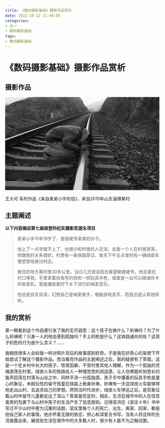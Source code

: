 ```yaml
---
title: 《数码摄影基础》摄影作品赏析
date: 2022-10-12 11:40:58
categories:
- 大一
- 数码摄影基础
tags:
- 数码摄影基础
---
```


# 《数码摄影基础》摄影作品赏析

## 摄影作品

![image-20240117174533398](./%E3%80%8A%E6%95%B0%E7%A0%81%E6%91%84%E5%BD%B1%E5%9F%BA%E7%A1%80%E3%80%8B%E6%91%84%E5%BD%B1%E4%BD%9C%E5%93%81%E8%B5%8F%E6%9E%90img/image-20240117174533398.png)

王大可 系列作品《来自表弟小宇的信》，来自2015年山东淄博某村

## 主题阐述

**以下内容摘自第七届侯登科纪实摄影奖提名项目**

> 表弟小宇今年19岁了，是我姥爷弟弟的孙子。
>
> 他上了一点学就不上了，也很少和村里的人交流，总是一个人在村里游荡，但跟我的关系很好。村里有一条铁路穿过，每天下午五点准时有一辆绿皮车慢悠悠地驶过村庄。
>
> 我住的地方离村里30多公里，没过几天就会回去看望姥姥姥爷，他总是在村口等我，手里拿着给我写的信和一把玩具手枪，或者是一台可以插储存卡的收音机，里面播放着时下乡下流行的喊麦音乐。
>
> 他总是自言自语，幻想自己是喊麦歌手，电脑游戏高手，而我总是认真地倾听。

## 我的赏析

第一眼看到这个作品便引发了我的无尽遐思：这个孩子在做什么？祈祷吗？为了什么祈祷呢？只身一人的他会感到孤独吗？手上的枪是什么？这铁路通向何处？这孩子的危险行为是什么含义？......

我相信很多人会和我一样对照片背后的故事感到好奇。于是我在好奇心的驱使下开始尝试了解这个摄影作品。而当看完作品的主题阐述之后，我的疑惑有了答案。这是一个在乡村中长大的孩子，性情孤僻，不受村里其他人理解，作为一个孤独的灵魂游荡在村里。绿皮火车的铁路给人一种慢悠悠的闲适感，让人仿佛能听到悠长的笛声回荡在村落与山谷之中，同样平添一分孤独感。孩子手中攥着的玩具手枪是童心的象征，未脱玩性的留守孩童在铁路上俯身祈祷，祈祷有一天这绿皮火车能够带他走出山村，去追求自己的梦想。然而当时代进步，绿皮火车停运之后，是否象征着山村中留守儿童都走出了深山？答案是否定的，相反，生活在城市中的人在信息茧房的包裹下与山村中孩子的生活产生了信息脱钩。记得梁洪在《梁庄十年》书中写过不少山村中更为沉重的话题，梁庄里每个人的死亡、出生、离家、回家，都是他自己家人的事情，他亦怀着无限的依恋、担心和深爱去书写。当有人将这样的生活揭露出来，展现给生活在城市中的大多数人时，很少有人能不为之触动罢。
